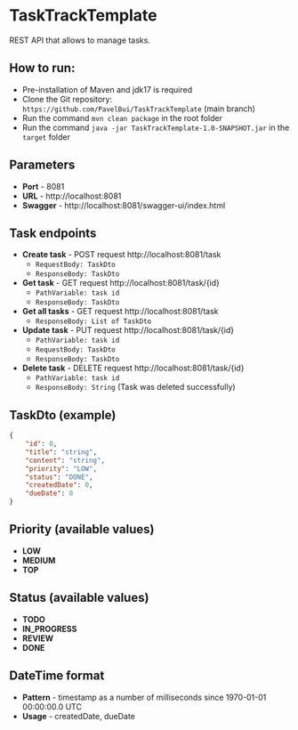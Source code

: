 # TaskTrackTemplate

REST API that allows to manage tasks. 

## How to run:
- Pre-installation of Maven and jdk17 is required
- Clone the Git repository: `https://github.com/PavelBui/TaskTrackTemplate` (main branch)
- Run the command `mvn clean package` in the root folder
- Run the command `java -jar TaskTrackTemplate-1.0-SNAPSHOT.jar` in the `target` folder

## Parameters
- **Port** - 8081
- **URL** - http://localhost:8081
- **Swagger** - http://localhost:8081/swagger-ui/index.html

## Task endpoints
- **Create task** - POST request http://localhost:8081/task
    - `RequestBody: TaskDto`
    - `ResponseBody: TaskDto`
- **Get task** - GET request http://localhost:8081/task/{id}
    - `PathVariable: task id`
    - `ResponseBody: TaskDto`
- **Get all tasks** - GET request http://localhost:8081/task
    - `ResponseBody: List of TaskDto`
- **Update task** - PUT request http://localhost:8081/task/{id}
    - `PathVariable: task id`
    - `RequestBody: TaskDto`
    - `ResponseBody: TaskDto`
- **Delete task** - DELETE request http://localhost:8081/task/{id}
    - `PathVariable: task id`
    - `ResponseBody: String` (Task was deleted successfully)

## TaskDto (example)
```json
{
    "id": 0,
    "title": "string",
    "content": "string",
    "priority": "LOW",
    "status": "DONE",
    "createdDate": 0,
    "dueDate": 0
}
```

## Priority (available values)
- **LOW**
- **MEDIUM**
- **TOP**

## Status (available values)
- **TODO**
- **IN_PROGRESS**
- **REVIEW**
- **DONE**

## DateTime format
- **Pattern** - timestamp as a number of milliseconds since 1970-01-01 00:00:00.0 UTC
- **Usage** - createdDate, dueDate